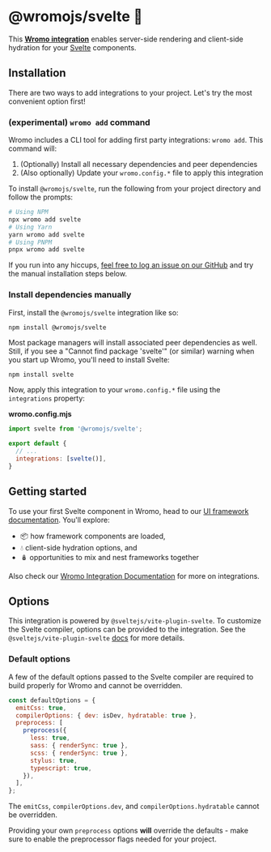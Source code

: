 # @wromojs/svelte 🧡

This **[Wromo integration][wromo-integration]** enables server-side rendering and client-side hydration for your [Svelte](https://svelte.dev/) components.

## Installation

There are two ways to add integrations to your project. Let's try the most convenient option first!

### (experimental) `wromo add` command

Wromo includes a CLI tool for adding first party integrations: `wromo add`. This command will:
1. (Optionally) Install all necessary dependencies and peer dependencies
2. (Also optionally) Update your `wromo.config.*` file to apply this integration

To install `@wromojs/svelte`, run the following from your project directory and follow the prompts:

```sh
# Using NPM
npx wromo add svelte
# Using Yarn
yarn wromo add svelte
# Using PNPM
pnpx wromo add svelte
```

If you run into any hiccups, [feel free to log an issue on our GitHub](https://github.com/Wromo/wromo/issues) and try the manual installation steps below.

### Install dependencies manually

First, install the `@wromojs/svelte` integration like so:

```
npm install @wromojs/svelte
```

Most package managers will install associated peer dependencies as well. Still, if you see a "Cannot find package 'svelte'" (or similar) warning when you start up Wromo, you'll need to install Svelte:

```sh
npm install svelte
```

Now, apply this integration to your `wromo.config.*` file using the `integrations` property:

__wromo.config.mjs__

```js
import svelte from '@wromojs/svelte';

export default {
  // ...
  integrations: [svelte()],
}
```

## Getting started

To use your first Svelte component in Wromo, head to our [UI framework documentation][wromo-ui-frameworks]. You'll explore:
- 📦 how framework components are loaded,
- 💧 client-side hydration options, and
- 🪆 opportunities to mix and nest frameworks together

Also check our [Wromo Integration Documentation][wromo-integration] for more on integrations.

[wromo-integration]: https://docs.wromo.build/en/guides/integrations-guide/
[wromo-ui-frameworks]: https://docs.wromo.build/en/core-concepts/framework-components/#using-framework-components

## Options

This integration is powered by `@sveltejs/vite-plugin-svelte`. To customize the Svelte compiler, options can be provided to the integration. See the `@sveltejs/vite-plugin-svelte` [docs](https://github.com/sveltejs/vite-plugin-svelte/blob/HEAD/docs/config.md) for more details.

### Default options

A few of the default options passed to the Svelte compiler are required to build properly for Wromo and cannot be overridden.

```js
const defaultOptions = {
  emitCss: true,
  compilerOptions: { dev: isDev, hydratable: true },
  preprocess: [
    preprocess({
      less: true,
      sass: { renderSync: true },
      scss: { renderSync: true },
      stylus: true,
      typescript: true,
    }),
  ],
};
```

The `emitCss`, `compilerOptions.dev`, and `compilerOptions.hydratable` cannot be overridden.

Providing your own `preprocess` options **will** override the defaults - make sure to enable the preprocessor flags needed for your project.
